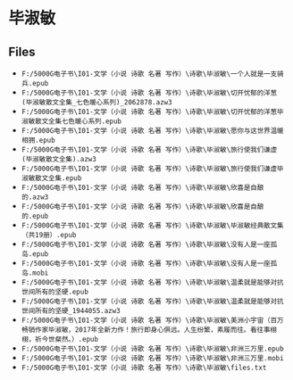 # 毕淑敏

## Files

- `F:/5000G电子书\I01-文学（小说 诗歌 名著 写作）\诗歌\毕淑敏\一个人就是一支骑兵.epub`
- `F:/5000G电子书\I01-文学（小说 诗歌 名著 写作）\诗歌\毕淑敏\切开忧郁的洋葱 (毕淑敏散文全集_七色暖心系列)_2062878.azw3`
- `F:/5000G电子书\I01-文学（小说 诗歌 名著 写作）\诗歌\毕淑敏\切开忧郁的洋葱毕淑敏散文全集七色暖心系列.epub`
- `F:/5000G电子书\I01-文学（小说 诗歌 名著 写作）\诗歌\毕淑敏\愿你与这世界温暖相拥.epub`
- `F:/5000G电子书\I01-文学（小说 诗歌 名著 写作）\诗歌\毕淑敏\旅行使我们谦虚 (毕淑敏散文全集).azw3`
- `F:/5000G电子书\I01-文学（小说 诗歌 名著 写作）\诗歌\毕淑敏\旅行使我们谦虚毕淑敏散文全集.epub`
- `F:/5000G电子书\I01-文学（小说 诗歌 名著 写作）\诗歌\毕淑敏\欣喜是自酿的.azw3`
- `F:/5000G电子书\I01-文学（小说 诗歌 名著 写作）\诗歌\毕淑敏\欣喜是自酿的.epub`
- `F:/5000G电子书\I01-文学（小说 诗歌 名著 写作）\诗歌\毕淑敏\毕淑敏经典散文集（共19册）.epub`
- `F:/5000G电子书\I01-文学（小说 诗歌 名著 写作）\诗歌\毕淑敏\没有人是一座孤岛.epub`
- `F:/5000G电子书\I01-文学（小说 诗歌 名著 写作）\诗歌\毕淑敏\没有人是一座孤岛.mobi`
- `F:/5000G电子书\I01-文学（小说 诗歌 名著 写作）\诗歌\毕淑敏\温柔就是能够对抗世间所有的坚硬.epub`
- `F:/5000G电子书\I01-文学（小说 诗歌 名著 写作）\诗歌\毕淑敏\温柔就是能够对抗世间所有的坚硬_1944055.azw3`
- `F:/5000G电子书\I01-文学（小说 诗歌 名著 写作）\诗歌\毕淑敏\美洲小宇宙（百万畅销作家毕淑敏，2017年全新力作！旅行即身心俱远。人生纷繁，素履而往。看往事栩栩，祈今世粲然。）.epub`
- `F:/5000G电子书\I01-文学（小说 诗歌 名著 写作）\诗歌\毕淑敏\非洲三万里.epub`
- `F:/5000G电子书\I01-文学（小说 诗歌 名著 写作）\诗歌\毕淑敏\非洲三万里.mobi`
- `F:/5000G电子书\I01-文学（小说 诗歌 名著 写作）\诗歌\毕淑敏\files.txt`
